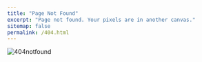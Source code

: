 ```yaml
---
title: "Page Not Found"
excerpt: "Page not found. Your pixels are in another canvas."
sitemap: false
permalink: /404.html
---
```


![404notfound]({{site.url}}\images\404\404notfound.png)

<style>
    img { display : block;
    margin : auto;}
</style>


<!-- Sorry, but the page you were trying to view does not exist. -->